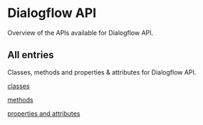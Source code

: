 [
This is a templated file. Adding content to this file may result in it being
reverted. Instead, if you want to place additional content, create an
"overview_content.md" file in `docs/` directory. The Sphinx tool will
pick up on the content and merge the content.
]: #

# Dialogflow API

Overview of the APIs available for Dialogflow API.

## All entries

Classes, methods and properties & attributes for
Dialogflow API.

[classes](https://cloud.google.com/python/docs/reference/dialogflow/latest/summary_class.html)

[methods](https://cloud.google.com/python/docs/reference/dialogflow/latest/summary_method.html)

[properties and
attributes](https://cloud.google.com/python/docs/reference/dialogflow/latest/summary_property.html)
